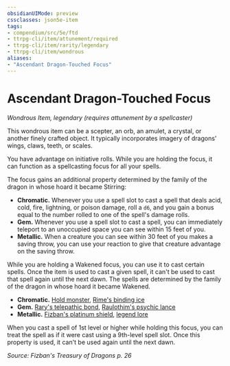 ```yaml
---
obsidianUIMode: preview
cssclasses: json5e-item
tags:
- compendium/src/5e/ftd
- ttrpg-cli/item/attunement/required
- ttrpg-cli/item/rarity/legendary
- ttrpg-cli/item/wondrous
aliases: 
- "Ascendant Dragon-Touched Focus"
---
```

# Ascendant Dragon-Touched Focus
*Wondrous Item, legendary (requires attunement by a spellcaster)*  


This wondrous item can be a scepter, an orb, an amulet, a crystal, or another finely crafted object. It typically incorporates imagery of dragons' wings, claws, teeth, or scales.

You have advantage on initiative rolls. While you are holding the focus, it can function as a spellcasting focus for all your spells.

The focus gains an additional property determined by the family of the dragon in whose hoard it became Stirring:

- **Chromatic.** Whenever you use a spell slot to cast a spell that deals acid, cold, fire, lightning, or poison damage, roll a `d6`, and you gain a bonus equal to the number rolled to one of the spell's damage rolls.  
- **Gem.** Whenever you use a spell slot to cast a spell, you can immediately teleport to an unoccupied space you can see within 15 feet of you.  
- **Metallic.** When a creature you can see within 30 feet of you makes a saving throw, you can use your reaction to give that creature advantage on the saving throw.  

While you are holding a Wakened focus, you can use it to cast certain spells. Once the item is used to cast a given spell, it can't be used to cast that spell again until the next dawn. The spells are determined by the family of the dragon in whose hoard it became Wakened.

- **Chromatic.** [Hold monster](/3-Mechanics/CLI/spells/hold-monster.md), [Rime's binding ice](/3-Mechanics/CLI/spells/rimes-binding-ice-ftd.md)  
- **Gem.** [Rary's telepathic bond](/3-Mechanics/CLI/spells/rarys-telepathic-bond.md), [Raulothim's psychic lance](/3-Mechanics/CLI/spells/raulothims-psychic-lance-ftd.md)  
- **Metallic.** [Fizban's platinum shield](/3-Mechanics/CLI/spells/fizbans-platinum-shield-ftd.md), [legend lore](/3-Mechanics/CLI/spells/legend-lore.md)  

When you cast a spell of 1st level or higher while holding this focus, you can treat the spell as if it were cast using a 9th-level spell slot. Once this property is used, it can't be used again until the next dawn.

*Source: Fizban's Treasury of Dragons p. 26*